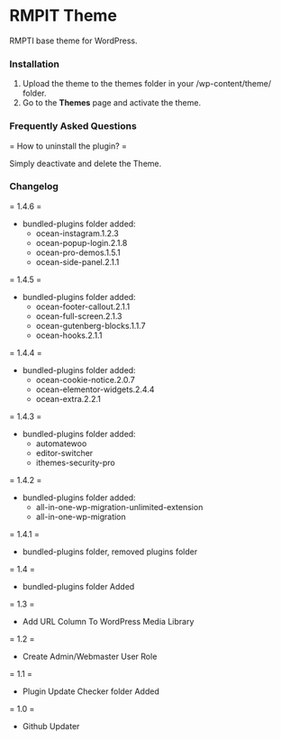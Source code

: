 RMPIT Theme
=================

RMPTI base theme for WordPress. 

### Installation
1. Upload the theme to the themes folder in your /wp-content/theme/ folder.
2. Go to the **Themes** page and activate the theme.


### Frequently Asked Questions
= How to uninstall the plugin? =
 
Simply deactivate and delete the Theme. 

### Changelog
= 1.4.6 =
* bundled-plugins folder added:
	- ocean-instagram.1.2.3
	- ocean-popup-login.2.1.8
	- ocean-pro-demos.1.5.1
	- ocean-side-panel.2.1.1

= 1.4.5 =
* bundled-plugins folder added:
	- ocean-footer-callout.2.1.1
	- ocean-full-screen.2.1.3
	- ocean-gutenberg-blocks.1.1.7
	- ocean-hooks.2.1.1

= 1.4.4 =
* bundled-plugins folder added:
	- ocean-cookie-notice.2.0.7
	- ocean-elementor-widgets.2.4.4
	- ocean-extra.2.2.1

= 1.4.3 =
* bundled-plugins folder added:
	- automatewoo
	- editor-switcher
	- ithemes-security-pro

= 1.4.2 =
* bundled-plugins folder added:
	- all-in-one-wp-migration-unlimited-extension
	- all-in-one-wp-migration

= 1.4.1 =
* bundled-plugins folder, removed plugins folder

= 1.4 =
* bundled-plugins folder Added

= 1.3 =
* Add URL Column To WordPress Media Library

= 1.2 =
* Create Admin/Webmaster User Role

= 1.1 =
* Plugin Update Checker folder Added

= 1.0 =
* Github Updater

